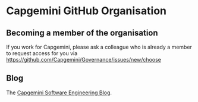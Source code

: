 # Capgemini GitHub Organisation

## Becoming a member of the organisation

If you work for Capgemini, please ask a colleague who is already a member to request access for you via https://github.com/Capgemini/Governance/issues/new/choose

## Blog

The [Capgemini Software Engineering Blog](https://capgemini.github.io/).



<!--

**Here are some ideas to get you started:**

🙋‍♀️ A short introduction - what is your organization all about?
🌈 Contribution guidelines - how can the community get involved?
👩‍💻 Useful resources - where can the community find your docs? Is there anything else the community should know?
🍿 Fun facts - what does your team eat for breakfast?
🧙 Remember, you can do mighty things with the power of [Markdown](https://docs.github.com/github/writing-on-github/getting-started-with-writing-and-formatting-on-github/basic-writing-and-formatting-syntax)
-->
